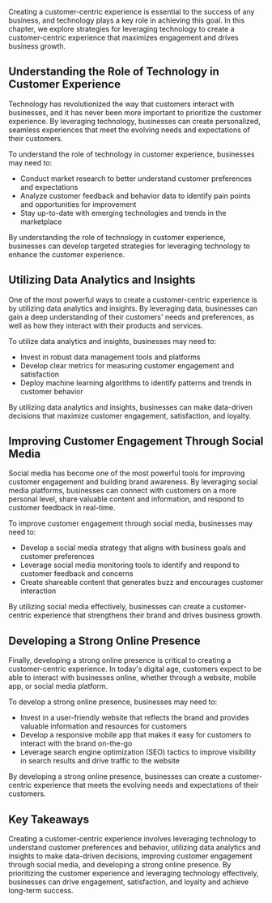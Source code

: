 
Creating a customer-centric experience is essential to the success of any business, and technology plays a key role in achieving this goal. In this chapter, we explore strategies for leveraging technology to create a customer-centric experience that maximizes engagement and drives business growth.

Understanding the Role of Technology in Customer Experience
-----------------------------------------------------------

Technology has revolutionized the way that customers interact with businesses, and it has never been more important to prioritize the customer experience. By leveraging technology, businesses can create personalized, seamless experiences that meet the evolving needs and expectations of their customers.

To understand the role of technology in customer experience, businesses may need to:

* Conduct market research to better understand customer preferences and expectations
* Analyze customer feedback and behavior data to identify pain points and opportunities for improvement
* Stay up-to-date with emerging technologies and trends in the marketplace

By understanding the role of technology in customer experience, businesses can develop targeted strategies for leveraging technology to enhance the customer experience.

Utilizing Data Analytics and Insights
-------------------------------------

One of the most powerful ways to create a customer-centric experience is by utilizing data analytics and insights. By leveraging data, businesses can gain a deep understanding of their customers' needs and preferences, as well as how they interact with their products and services.

To utilize data analytics and insights, businesses may need to:

* Invest in robust data management tools and platforms
* Develop clear metrics for measuring customer engagement and satisfaction
* Deploy machine learning algorithms to identify patterns and trends in customer behavior

By utilizing data analytics and insights, businesses can make data-driven decisions that maximize customer engagement, satisfaction, and loyalty.

Improving Customer Engagement Through Social Media
--------------------------------------------------

Social media has become one of the most powerful tools for improving customer engagement and building brand awareness. By leveraging social media platforms, businesses can connect with customers on a more personal level, share valuable content and information, and respond to customer feedback in real-time.

To improve customer engagement through social media, businesses may need to:

* Develop a social media strategy that aligns with business goals and customer preferences
* Leverage social media monitoring tools to identify and respond to customer feedback and concerns
* Create shareable content that generates buzz and encourages customer interaction

By utilizing social media effectively, businesses can create a customer-centric experience that strengthens their brand and drives business growth.

Developing a Strong Online Presence
-----------------------------------

Finally, developing a strong online presence is critical to creating a customer-centric experience. In today's digital age, customers expect to be able to interact with businesses online, whether through a website, mobile app, or social media platform.

To develop a strong online presence, businesses may need to:

* Invest in a user-friendly website that reflects the brand and provides valuable information and resources for customers
* Develop a responsive mobile app that makes it easy for customers to interact with the brand on-the-go
* Leverage search engine optimization (SEO) tactics to improve visibility in search results and drive traffic to the website

By developing a strong online presence, businesses can create a customer-centric experience that meets the evolving needs and expectations of their customers.

Key Takeaways
-------------

Creating a customer-centric experience involves leveraging technology to understand customer preferences and behavior, utilizing data analytics and insights to make data-driven decisions, improving customer engagement through social media, and developing a strong online presence. By prioritizing the customer experience and leveraging technology effectively, businesses can drive engagement, satisfaction, and loyalty and achieve long-term success.
